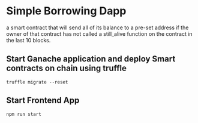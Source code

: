 # Simple Borrowing Dapp
a smart contract that will send all of its balance to a pre-set address if the owner of that contract has not called a still_alive function on the contract in the last 10 blocks.


## Start Ganache application and deploy Smart contracts on chain using truffle
```shell 
truffle migrate --reset
```


## Start Frontend App
```shell
npm run start
```

